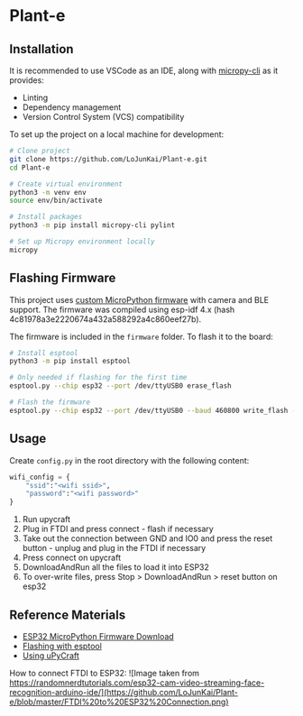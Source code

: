 # Plant-e

## Installation

It is recommended to use VSCode as an IDE, along with [micropy-cli](https://github.com/BradenM/micropy-cli) as it provides:

* Linting
* Dependency management
* Version Control System (VCS) compatibility

To set up the project on a local machine for development:

```bash
# Clone project
git clone https://github.com/LoJunKai/Plant-e.git
cd Plant-e

# Create virtual environment
python3 -m venv env
source env/bin/activate

# Install packages
python3 -m pip install micropy-cli pylint

# Set up Micropy environment locally
micropy
```

## Flashing Firmware

This project uses [custom MicroPython firmware](https://github.com/melvinkokxw/micropython) with camera and BLE support. The firmware was compiled using esp-idf 4.x (hash 4c81978a3e2220674a432a588292a4c860eef27b).

The firmware is included in the `firmware` folder. To flash it to the board:

```bash
# Install esptool
python3 -m pip install esptool

# Only needed if flashing for the first time
esptool.py --chip esp32 --port /dev/ttyUSB0 erase_flash

# Flash the firmware
esptool.py --chip esp32 --port /dev/ttyUSB0 --baud 460800 write_flash -z 0x1000 micropython_3a9d948_esp32_idf4.x_ble_camera.bin
```

## Usage

Create `config.py` in the root directory with the following content:

```python
wifi_config = {
    "ssid":"<wifi ssid>",
    "password":"<wifi password>"
}
```

1. Run upycraft
2. Plug in FTDI and press connect - flash if necessary
3. Take out the connection between GND and IO0 and press the reset button - unplug and plug in the FTDI if necessary
4. Press connect on upycraft
5. DownloadAndRun all the files to load it into ESP32
6. To over-write files, press Stop > DownloadAndRun > reset button on esp32


## Reference Materials

- [ESP32 MicroPython Firmware Download](https://micropython.org/download/esp32/)
- [Flashing with esptool](https://randomnerdtutorials.com/flashing-micropython-firmware-esptool-py-esp32-esp8266/)
- [Using uPyCraft](https://randomnerdtutorials.com/getting-started-micropython-esp32-esp8266/)

How to connect FTDI to ESP32:
![Image taken from https://randomnerdtutorials.com/esp32-cam-video-streaming-face-recognition-arduino-ide/](https://github.com/LoJunKai/Plant-e/blob/master/FTDI%20to%20ESP32%20Connection.png)
